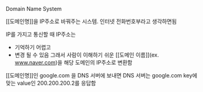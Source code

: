 Domain Name System

[[도메인명]]을 IP주소로 바꿔주는 시스템. 인터넷 전화번호부라고 생각하면됨

IP를 가지고 통신할 때
IP주소는
- 기억하기 어렵고
- 변경 될 수 있음
그래서 사람이 이해하기 쉬운 [[도메인 이름]](ex. www.naver.com)을 해당 도메인의 IP주소로 변환함

[[도메인명]]인 google.com 을 DNS 서버에 보내면 DNS 서버는 google.com key에 맞는 value인 200.200.200.2를 응답함
